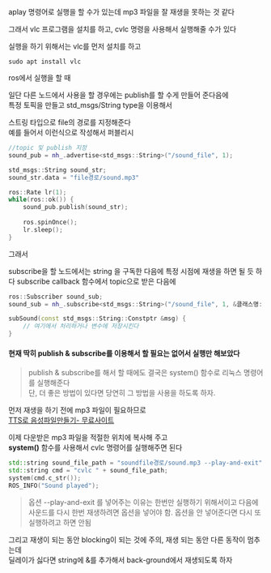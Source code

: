 aplay 명령어로 실행을 할  수가 있는데 mp3 파일을 잘 재생을 못하는 것 같다 

그래서 vlc 프로그램을 설치를 하고, cvlc 명령을 사용해서 실행해줄 수가 있다 

실행을 하기 위해서는 vlc를 먼저 설치를 하고
```
sudo apt install vlc
```

ros에서 실행을 할 때

일단 다른 노드에서 사용을 할 경우에는 publish를 할 수게 만들어 준다음에   
특정 토픽을 만들고 std_msgs/String type을 이용해서  

스트링 타입으로 file의 경로를 지정해준다  
예를 들어서 이런식으로 작성해서 퍼블리시  
```cpp
//topic 및 publish 지정
sound_pub = nh_.advertise<std_msgs::String>("/sound_file", 1);

std_msgs::String sound_str;
sound_str.data = "file경로/sound.mp3"

ros::Rate lr(1);
while(ros::ok()) {
	sound_pub.publish(sound_str);
	
	ros.spinOnce();
	lr.sleep();
}
```

그래서 

subscribe을 할 노드에서는 string 을 구독한 다음에 특정 시점에 재생을 하면 될 듯 하다
subscribe callback 함수에서 topic으로 받은 다음에 
```cpp
ros::Subscriber sound_sub; 
sound_sub = nh_.subscribe<std_msgs::String>("/sound_file", 1, &클래스명::subSound, this);

subSound(const std_msgs::String::Constptr &msg) {
	// 여기에서 처리하거나 변수에 저장시킨다
}
```


#### 현재 딱히 publish & subscribe를 이용해서 할 필요는 없어서 실행만 해보았다   

> publish & subscribe를 해서 할 때에도 결국은 system() 함수로 리눅스 명령어를 실행해준다   
> 단, 더 좋은 방법이 있다면 당연히 그 방법을 사용을 하도록 하자.  

먼저 재생을 하기 전에 mp3 파일이 필요하므로   
[TTS로 음성파일만들기- 무료사이트](https://ttsfree.com/ )

이제 다운받은 mp3 파일을 적절한 위치에 복사해 주고   
**system()**  함수를 사용해서 cvlc 명령어를 실행해주면 된다  
```cpp
std::string sound_file_path = "soundfile경로/sound.mp3 --play-and-exit";
std::string cmd = "cvlc " + sound_file_path;
system(cmd.c_str());
ROS_INFO("Sound played");
```

> 옵션 --play-and-exit 를 넣어주는 이유는 한번만 실행하기 위해서이고 다음에 사운드를 다시 한번 재생하려면 옵션을 넣어야 함. 옵션을 안 넣어준다면 다시 또 실행하려고 하면 안됨   


그리고 재생이 되는 동안 blocking이 되는 것에 주의, 재생 되는 동안 다른 동작이 멈추는데  
딜레이가 싫다면 string에 &를 추가해서 back-ground에서 재생되도록 하자

